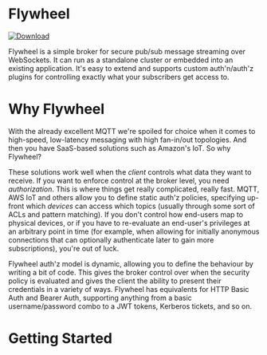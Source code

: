 Flywheel
===
[ ![Download](https://api.bintray.com/packages/william-hill-community/flywheel/flywheel-core/images/download.svg) ](https://bintray.com/william-hill-community/flywheel/flywheel-core/_latestVersion)

Flywheel is a simple broker for secure pub/sub message streaming over WebSockets. It can run as a standalone cluster or embedded into an existing application. It's easy to extend and supports custom auth'n/auth'z plugins for controlling exactly what your subscribers get access to.

# Why Flywheel
With the already excellent MQTT we're spoiled for choice when it comes to high-speed, low-latency messaging with high fan-in/out topologies. And then you have SaaS-based solutions such as Amazon's IoT. So why Flywheel?

These solutions work well when the _client_ controls what data they want to receive. If you want to enforce control at the broker level, you need _authorization_. This is where things get really complicated, really fast. MQTT, AWS IoT and others allow you to define static auth'z policies, specifying up-front which _devices_ can access which topics (usually through some sort of ACLs and pattern matching). If you don't control how end-users map to physical devices, or if you have to re-evaluate an end-user's privileges at an arbitrary point in time (for example, when allowing for initially anonymous connections that can optionally authenticate later to gain more subscriptions), you're out of luck.

Flywheel auth'z model is dynamic, allowing you to define the behaviour by writing a bit of code. This gives the broker control over when the security policy is evaluated and gives the client the ability to present their credentials in a variety of ways. Flywheel has equivalents for HTTP Basic Auth and Bearer Auth, supporting anything from a basic username/password combo to a JWT tokens, Kerberos tickets, and so on.

# Getting Started

